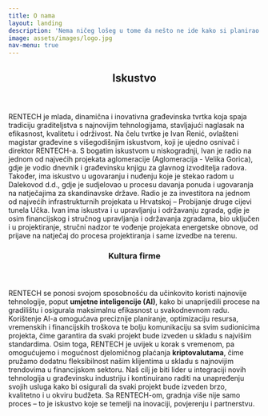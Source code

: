 ```yaml
---
title: O nama
layout: landing
description: 'Nema ničeg lošeg u tome da nešto ne ide kako si planirao. Prilagoditi se stvarima koje ne možeš kontrolirati, to je vrlina.'
image: assets/images/logo.jpg
nav-menu: true
---
```


<!-- Main -->
<div id="main">

<!-- One -->
<section id="one">
	<div class="inner">
		<header class="major">
			<h2>Iskustvo</h2>
		</header>
		<p>RENTECH je mlada, dinamična i inovativna građevinska tvrtka koja spaja tradiciju graditeljstva s najnovijim tehnologijama, stavljajući naglasak na efikasnost, kvalitetu i održivost. Na čelu tvrtke je Ivan Renić, ovlašteni magistar građevine s višegodišnjim iskustvom, koji je ujedno osnivač i direktor RENTECH-a. S bogatim iskustvom u niskogradnji, Ivan je radio na jednom od najvećih projekata aglomeracije (Aglomeracija - Velika Gorica), gdje je vodio dnevnik i građevinsku knjigu za glavnog izvoditelja radova. Također, ima iskustvo u ugovaranju i nuđenju koje je stekao radom u Dalekovod d.d., gdje je sudjelovao u procesu davanja ponuda i ugovaranja na natječajima za skandinavske države. Radio je za investitora na jednom od najvećih infrastrukturnih projekata u Hrvatskoj – Probijanje druge cijevi tunela Učka. Ivan ima iskustva i u upravljanju i održavanju zgrada, gdje je osim financijskog i stručnog upravljanja i održavanja zgradama, bio uključen i u projektiranje, stručni nadzor te vođenje projekata energetske obnove, od prijave na natječaj do procesa projektiranja i same izvedbe na terenu.</p>
	</div>
</section>

<!-- Two -->
<section id="two" class="spotlights">
	<section>
		<div class="content">
			<div class="inner">
				<header class="major">
					<h3>Kultura firme</h3>
				</header>
				<p>RENTECH se ponosi svojom sposobnošću da učinkovito koristi najnovije tehnologije, poput <b>umjetne inteligencije (AI)</b>, kako bi unaprijedili procese na gradilištu i osigurala maksimalnu efikasnost u svakodnevnom radu. Korištenje AI-a omogućava preciznije planiranje, optimizaciju resursa, vremenskih i financijskih troškova te bolju komunikaciju sa svim sudionicima projekta, čime garantira da svaki projekt bude izveden u skladu s najvišim standardima. Osim toga, RENTECH je uvijek u korak s vremenom, pa omogućujemo i mogućnost djelomičnog plaćanja <b>kriptovalutama</b>, čime pružamo dodatnu fleksibilnost našim klijentima u skladu s najnovijim trendovima u financijskom sektoru. 
				Naš cilj je biti lider u integraciji novih tehnologija u građevinsku industriju i kontinuirano raditi na unapređenju svojih usluga kako bi osigurali da svaki projekt bude izveden brzo, kvalitetno i u okviru budžeta. Sa RENTECH-om, gradnja više nije samo proces – to je iskustvo koje se temelji na inovaciji, povjerenju i partnerstvu.</p>
			</div>
		</div>
</section>